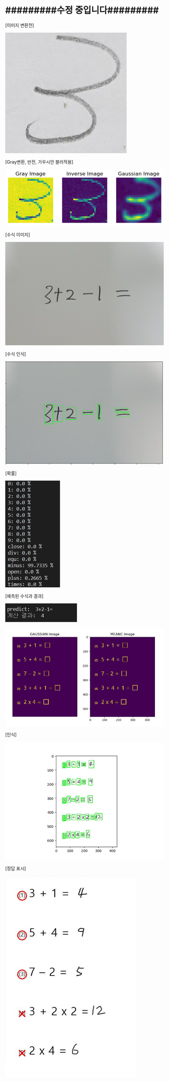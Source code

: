 # #########수정 중입니다#########





[이미지 변환전]

![3](README.assets/3.jpg)





[Gray변환, 반전, 가우시안 블러적용]

![3](README.assets/3.PNG)



[수식 이미지]

![u](README.assets/u.jpg)





[수식 인식]

![캡처1](README.assets/캡처1.PNG)





[확률]

![확률캡처](README.assets/확률캡처.PNG)





[예측된 수식과 결과]

![결과캡처](README.assets/결과캡처.PNG)





![adaIMG](README.assets/adaIMG.JPG)

[인식]

![Figure_1](README.assets/Figure_1.jpeg)

[정답 표시]

![res](README.assets/res.JPG)